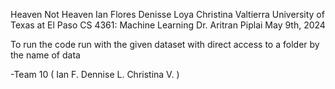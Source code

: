 Heaven Not Heaven
Ian Flores
Denisse Loya
Christina Valtierra
University of Texas at El Paso
CS 4361: Machine Learning
Dr. Aritran Piplai
May 9th, 2024


To run the code run with the given dataset with direct access to a folder by the name of data 

-Team 10 ( Ian F. Dennise L. Christina V. )

